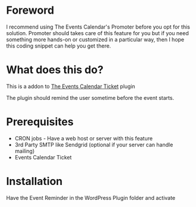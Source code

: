 # Foreword

I recommend using The Events Calendar's Promoter before you opt for this solution. Promoter should takes care of this feature for you but if you need something more hands-on or customized in a particular way, then I hope this coding snippet can help you get there. 

# What does this do?

This is a addon to [The Events Calendar Ticket](https://theeventscalendar.com/wordpress-event-tickets/) plugin

The plugin should remind the user sometime before the event starts.

# Prerequisites

* CRON jobs - Have a web host or server with this feature
* 3rd Party SMTP like Sendgrid (optional if your server can handle mailing)
* Events Calendar Ticket

# Installation

Have the Event Reminder in the WordPress Plugin folder and activate
